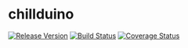 # chillduino
[![Release Version](https://img.shields.io/badge/version-0.1.0-blue.svg)](https://github.com/FirstBuild/chillduino)
[![Build Status](https://travis-ci.org/FirstBuild/chillduino.svg?branch=master)](https://travis-ci.org/FirstBuild/chillduino)
[![Coverage Status](https://coveralls.io/repos/FirstBuild/chillduino/badge.svg?branch=master)](https://coveralls.io/r/FirstBuild/chillduino)

